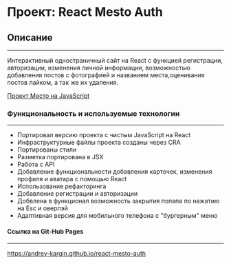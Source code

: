 # Проект: React Mesto Auth

## Описание
--------
Интерактивный одностраничный сайт на React с функцией регистрации, авторизации, изменения личной информации, возможностью добавления постов с фотографией и названием места,оценивания постов лайком, а так же их удаления.

[Проект Место на JavaScript](https://github.com/Andrey-Kargin/mesto)

### Функциональность и используемые технологии
---------
* Портировал версию проекта c чистым JavaScript на React
* Инфраструктурные файлы проекта созданы через CRA
* Портированы стили
* Разметка портирована в JSX
* Работа с API
* Добавление функциональности добавления карточек, изменения профиля и аватара с помощью React
* Использование рефакторинга
* Добавление регистрации и авторизации
* Добвлена в функционал возможность закрытия попапа по нажатию на Esc и оверлэй
* Адаптивная версия для мобильного телефона с "бургерным" меню


#### Ссылка на Git-Hub Pages
----------
https://andrey-kargin.github.io/react-mesto-auth